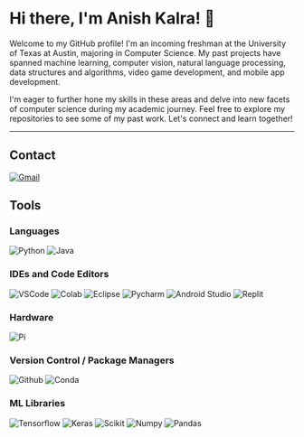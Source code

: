 # Hi there, I'm Anish Kalra! 👋

Welcome to my GitHub profile! I'm an incoming freshman at the University of Texas at Austin, majoring in Computer Science. My past projects have spanned machine learning, computer vision, natural language processing, data structures and algorithms, video game development, and mobile app development.

I'm eager to further hone my skills in these areas and delve into new facets of computer science during my academic journey. Feel free to explore my repositories to see some of my past work. Let's connect and learn together!

---

## Contact

[![Gmail](https://img.shields.io/badge/anishkalra05-D14836?&logo=gmail&logoColor=white)](mailto:anishkalra05@gmail.com)

## Tools

### Languages

![Python](https://img.shields.io/badge/Python-FFD43B?style=for-the-badge&logo=python&logoColor=blue)
![Java](https://img.shields.io/badge/Java-ED8B00?style=for-the-badge&logo=openjdk&logoColor=white)

### IDEs and Code Editors

![VSCode](https://img.shields.io/badge/VSCode-0078D4?style=for-the-badge&logo=visual%20studio%20code&logoColor=white)
![Colab](https://img.shields.io/badge/Colab-F9AB00?style=for-the-badge&logo=googlecolab&color=525252)
![Eclipse](https://img.shields.io/badge/Eclipse-2C2255?style=for-the-badge&logo=eclipse&logoColor=white)
![Pycharm](https://img.shields.io/badge/PyCharm-000000.svg?&style=for-the-badge&logo=PyCharm&logoColor=white)
![Android Studio](https://img.shields.io/badge/Android_Studio-3DDC84?style=for-the-badge&logo=android-studio&logoColor=white)
![Replit](https://img.shields.io/badge/replit-667881?style=for-the-badge&logo=replit&logoColor=white)

### Hardware
![Pi](https://img.shields.io/badge/Raspberry%20Pi-A22846?style=for-the-badge&logo=Raspberry%20Pi&logoColor=white)

### Version Control / Package Managers

![Github](https://img.shields.io/badge/GitHub-100000?style=for-the-badge&logo=github&logoColor=white)
![Conda](https://img.shields.io/badge/conda-342B029.svg?&style=for-the-badge&logo=anaconda&logoColor=white)

### ML Libraries
![Tensorflow](https://img.shields.io/badge/TensorFlow-FF6F00?style=for-the-badge&logo=TensorFlow&logoColor=white)
![Keras](https://img.shields.io/badge/Keras-FF0000?style=for-the-badge&logo=keras&logoColor=white)
![Scikit](https://img.shields.io/badge/scikit_learn-F7931E?style=for-the-badge&logo=scikit-learn&logoColor=white)
![Numpy](https://img.shields.io/badge/Numpy-777BB4?style=for-the-badge&logo=numpy&logoColor=white)
![Pandas](https://img.shields.io/badge/Pandas-2C2D72?style=for-the-badge&logo=pandas&logoColor=white)
